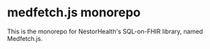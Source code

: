 # medfetch.js monorepo
This is the monorepo for NestorHealth's SQL-on-FHIR library, named Medfetch.js.
